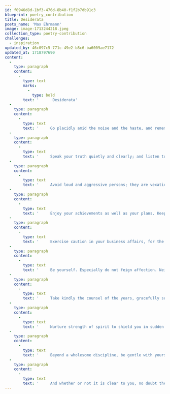 ```yaml
---
id: f0946d8d-1bf3-476d-8b40-f1f2b7db91c3
blueprint: poetry_contribution
title: Desiderata
poets_name: 'Max Ehrmann'
image: image-1713244218.jpeg
collection_type: poetry-contribution
challenges:
  - inspiration
updated_by: 46c097c5-771c-49e2-b8c6-ba6009ae7172
updated_at: 1718797690
content:
  -
    type: paragraph
    content:
      -
        type: text
        marks:
          -
            type: bold
        text: '      Desiderata'
  -
    type: paragraph
    content:
      -
        type: text
        text: '     Go placidly amid the noise and the haste, and remember what peace there may be in silence. As far as possible, without surrender, be on good terms with all persons.'
  -
    type: paragraph
    content:
      -
        type: text
        text: '     Speak your truth quietly and clearly; and listen to others, even to the dull and the ignorant; they too have their story.'
  -
    type: paragraph
    content:
      -
        type: text
        text: '     Avoid loud and aggressive persons; they are vexatious to the spirit. If you compare yourself with others, you may become vain or bitter, for always there will be greater and lesser persons than yourself.'
  -
    type: paragraph
    content:
      -
        type: text
        text: '     Enjoy your achievements as well as your plans. Keep interested in your own career, however humble; it is a real possession in the changing fortunes of time.'
  -
    type: paragraph
    content:
      -
        type: text
        text: '     Exercise caution in your business affairs, for the world is full of trickery. But let this not blind you to what virtue there is; many persons strive for high ideals, and everywhere life is full of heroism.'
  -
    type: paragraph
    content:
      -
        type: text
        text: '     Be yourself. Especially do not feign affection. Neither be cynical about love; for in the face of all aridity and disenchantment, it is as perennial as the grass.'
  -
    type: paragraph
    content:
      -
        type: text
        text: '     Take kindly the counsel of the years, gracefully surrendering the things of youth.'
  -
    type: paragraph
    content:
      -
        type: text
        text: '     Nurture strength of spirit to shield you in sudden misfortune. But do not distress yourself with dark imaginings. Many fears are born of fatigue and loneliness.'
  -
    type: paragraph
    content:
      -
        type: text
        text: '     Beyond a wholesome discipline, be gentle with yourself. You are a child of the universe no less than the trees and the stars; you have a right to be here.'
  -
    type: paragraph
    content:
      -
        type: text
        text: '     And whether or not it is clear to you, no doubt the universe is unfolding as it should. Therefore be at peace with God, whatever you conceive Him to be. And whatever your labors and aspirations, in the noisy confusion of life, keep peace in your soul. With all its sham, drudgery and broken dreams, it is still a beautiful world. Be cheerful. Strive to be happy.'
---
```

